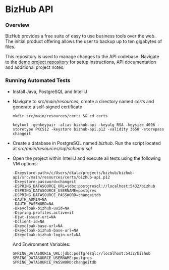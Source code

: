 # BizHub API

### Overview

BizHub provides a free suite of easy to use business tools over the web. The initial product offering allows the user to backup up to ten gigabytes of files.

This repository is used to manage changes to the API codebase. Navigate to the [demo project repository](https://github.com/daenis-dev/checkers-antivirus-demo) for setup instructions, API documentation and additional project notes.



### Running Automated Tests

- Install Java, PostgreSQL and IntelliJ

- Navigate to *src/main/resources*, create a directory named *certs* and generate a self-signed certificate

  ```
  mkdir src/main/resources/certs && cd certs
  
  keytool -genkeypair -alias bizhub-api -keyalg RSA -keysize 4096 -storetype PKCS12 -keystore bizhub-api.p12 -validity 3650 -storepass changeit
  ```

- Create a database in PostgreSQL named *bizhub*. Run the script located at *src/main/resources/sql/schema.sql*

- Open the project within IntelliJ and execute all tests using the following VM options:

  ```
  -Dkeystore-path=/c/Users/dkala/projects/bizhub/bizhub-api/src/main/resources/certs/bizhub-api.p12
  -Dkeystore-password=changeit
  -DSPRING_DATASOURCE_URL=jdbc:postgresql://localhost:5432/bizhub
  -DSPRING_DATASOURCE_USERNAME=postgres
  -DSPRING_DATASOURCE_PASSWORD=changeitdb
  -DAUTH_ADMIN=NA
  -DAUTH_PASSWORD=NA
  -Dkeycloak-bizhub-uuid=NA
  -Dspring.profiles.active=it
  -Djwt-issuer-uri=NA
  -Dclient-id=NA
  -Dkeycloak-base-url=NA
  -Dkeycloak-bizhub-base-url=NA
  -Dkeycloak-bizhub-login-url=NA
  ```
  
  And Environment Variables:
  
  ```
  SPRING_DATASOURCE_URL:jdbc:postgresql://localhost:5432/bizhub
  SPRING_DATASOURCE_USERNAME:postgres
  SPRING_DATASOURCE_PASSWORD:changeitdb
  ```
  
  